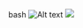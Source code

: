bash
![Alt text](https://upload.wikimedia.org/wikipedia/commons/8/82/Gnu-bash-logo.svg)
<img src="https://upload.wikimedia.org/wikipedia/commons/8/82/Gnu-bash-logo.svg">